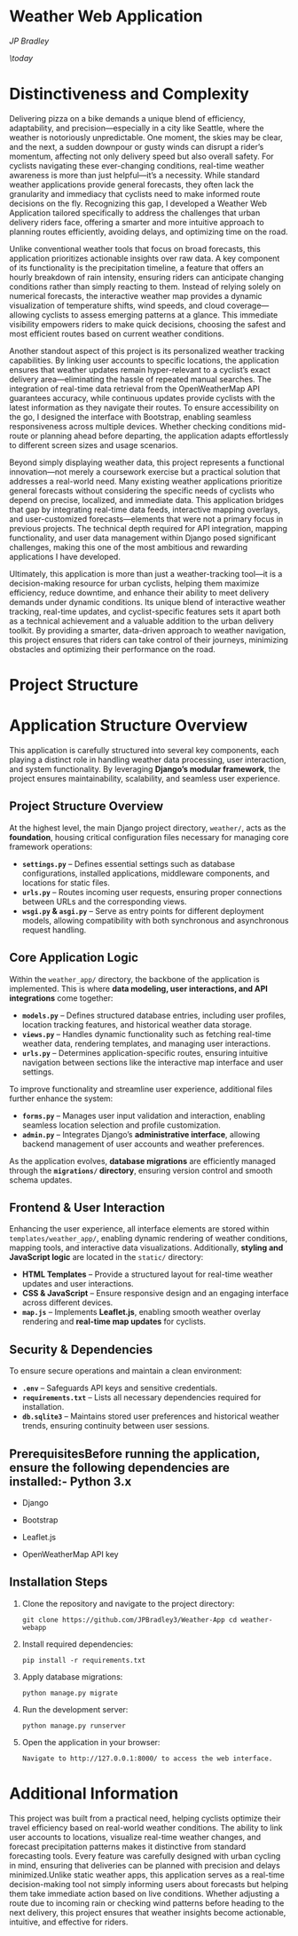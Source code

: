 # Weather Web Application

*JP Bradley*

*\today*

# Distinctiveness and Complexity

Delivering pizza on a bike demands a unique blend of efficiency, adaptability, and precision—especially in a city like Seattle, where the weather is notoriously unpredictable. One moment, the skies may be clear, and the next, a sudden downpour or gusty winds can disrupt a rider’s momentum, affecting not only delivery speed but also overall safety. For cyclists navigating these ever-changing conditions, real-time weather awareness is more than just helpful—it’s a necessity. While standard weather applications provide general forecasts, they often lack the granularity and immediacy that cyclists need to make informed route decisions on the fly. Recognizing this gap, I developed a Weather Web Application tailored specifically to address the challenges that urban delivery riders face, offering a smarter and more intuitive approach to planning routes efficiently, avoiding delays, and optimizing time on the road.

Unlike conventional weather tools that focus on broad forecasts, this application prioritizes actionable insights over raw data. A key component of its functionality is the precipitation timeline, a feature that offers an hourly breakdown of rain intensity, ensuring riders can anticipate changing conditions rather than simply reacting to them. Instead of relying solely on numerical forecasts, the interactive weather map provides a dynamic visualization of temperature shifts, wind speeds, and cloud coverage—allowing cyclists to assess emerging patterns at a glance. This immediate visibility empowers riders to make quick decisions, choosing the safest and most efficient routes based on current weather conditions.

Another standout aspect of this project is its personalized weather tracking capabilities. By linking user accounts to specific locations, the application ensures that weather updates remain hyper-relevant to a cyclist’s exact delivery area—eliminating the hassle of repeated manual searches. The integration of real-time data retrieval from the OpenWeatherMap API guarantees accuracy, while continuous updates provide cyclists with the latest information as they navigate their routes. To ensure accessibility on the go, I designed the interface with Bootstrap, enabling seamless responsiveness across multiple devices. Whether checking conditions mid-route or planning ahead before departing, the application adapts effortlessly to different screen sizes and usage scenarios.

Beyond simply displaying weather data, this project represents a functional innovation—not merely a coursework exercise but a practical solution that addresses a real-world need. Many existing weather applications prioritize general forecasts without considering the specific needs of cyclists who depend on precise, localized, and immediate data. This application bridges that gap by integrating real-time data feeds, interactive mapping overlays, and user-customized forecasts—elements that were not a primary focus in previous projects. The technical depth required for API integration, mapping functionality, and user data management within Django posed significant challenges, making this one of the most ambitious and rewarding applications I have developed.

Ultimately, this application is more than just a weather-tracking tool—it is a decision-making resource for urban cyclists, helping them maximize efficiency, reduce downtime, and enhance their ability to meet delivery demands under dynamic conditions. Its unique blend of interactive weather tracking, real-time updates, and cyclist-specific features sets it apart both as a technical achievement and a valuable addition to the urban delivery toolkit. By providing a smarter, data-driven approach to weather navigation, this project ensures that riders can take control of their journeys, minimizing obstacles and optimizing their performance on the road.

# Project Structure

# Application Structure Overview

This application is carefully structured into several key components, each playing a distinct role in handling weather data processing, user interaction, and system functionality. By leveraging **Django’s modular framework**, the project ensures maintainability, scalability, and seamless user experience.

## Project Structure Overview

At the highest level, the main Django project directory, `weather/`, acts as the **foundation**, housing critical configuration files necessary for managing core framework operations:

- **`settings.py`** – Defines essential settings such as database configurations, installed applications, middleware components, and locations for static files.
- **`urls.py`** – Routes incoming user requests, ensuring proper connections between URLs and the corresponding views.
- **`wsgi.py` & `asgi.py`** – Serve as entry points for different deployment models, allowing compatibility with both synchronous and asynchronous request handling.

## Core Application Logic

Within the `weather_app/` directory, the backbone of the application is implemented. This is where **data modeling, user interactions, and API integrations** come together:

- **`models.py`** – Defines structured database entries, including user profiles, location tracking features, and historical weather data storage.
- **`views.py`** – Handles dynamic functionality such as fetching real-time weather data, rendering templates, and managing user interactions.
- **`urls.py`** – Determines application-specific routes, ensuring intuitive navigation between sections like the interactive map interface and user settings.

To improve functionality and streamline user experience, additional files further enhance the system:

- **`forms.py`** – Manages user input validation and interaction, enabling seamless location selection and profile customization.
- **`admin.py`** – Integrates Django’s **administrative interface**, allowing backend management of user accounts and weather preferences.

As the application evolves, **database migrations** are efficiently managed through the **`migrations/` directory**, ensuring version control and smooth schema updates.

## Frontend & User Interaction

Enhancing the user experience, all interface elements are stored within `templates/weather_app/`, enabling dynamic rendering of weather conditions, mapping tools, and interactive data visualizations. Additionally, **styling and JavaScript logic** are located in the `static/` directory:

- **HTML Templates** – Provide a structured layout for real-time weather updates and user interactions.
- **CSS & JavaScript** – Ensure responsive design and an engaging interface across different devices.
- **`map.js`** – Implements **Leaflet.js**, enabling smooth weather overlay rendering and **real-time map updates** for cyclists.

## Security & Dependencies

To ensure secure operations and maintain a clean environment:

- **`.env`** – Safeguards API keys and sensitive credentials.
- **`requirements.txt`** – Lists all necessary dependencies required for installation.
- **`db.sqlite3`** – Maintains stored user preferences and historical weather trends, ensuring continuity between user sessions.


## PrerequisitesBefore running the application, ensure the following dependencies are installed:- Python 3.x

- Django

- Bootstrap

- Leaflet.js

- OpenWeatherMap API key

## Installation Steps

1. Clone the repository and navigate to the project directory:
   
   ``` git clone https://github.com/JPBradley3/Weather-App cd weather-webapp ```
   
2. Install required dependencies:
   
   ``` pip install -r requirements.txt ```
   
3. Apply database migrations:
   
   ``` python manage.py migrate ```
   
4. Run the development server:
   
   ``` python manage.py runserver ```
   
5. Open the application in your browser:
   
   ```Navigate to http://127.0.0.1:8000/ to access the web interface.```
   
# Additional Information

This project was built from a practical need, helping cyclists optimize their travel efficiency based on real-world weather conditions. The ability to link user accounts to locations, visualize real-time weather changes, and forecast precipitation patterns makes it distinctive from standard forecasting tools. Every feature was carefully designed with urban cycling in mind, ensuring that deliveries can be planned with precision and delays minimized.Unlike static weather apps, this application serves as a real-time decision-making tool not simply informing users about forecasts but helping them take immediate action based on live conditions. Whether adjusting a route due to incoming rain or checking wind patterns before heading to the next delivery, this project ensures that weather insights become actionable, intuitive, and effective for riders.
